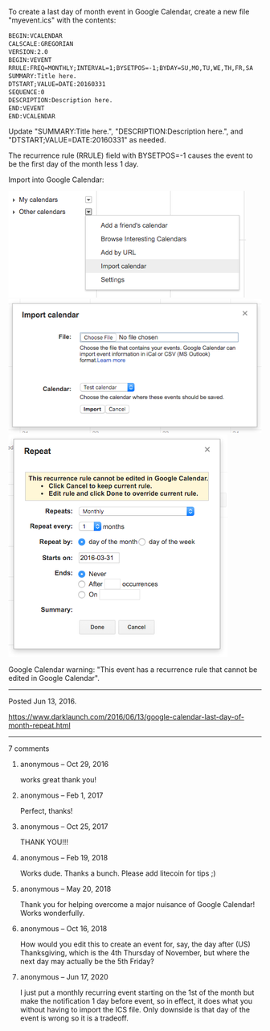 To create a last day of month event in Google Calendar, create a new file "myevent.ics" with the contents:

```
BEGIN:VCALENDAR
CALSCALE:GREGORIAN
VERSION:2.0
BEGIN:VEVENT
RRULE:FREQ=MONTHLY;INTERVAL=1;BYSETPOS=-1;BYDAY=SU,MO,TU,WE,TH,FR,SA
SUMMARY:Title here.
DTSTART;VALUE=DATE:20160331
SEQUENCE:0
DESCRIPTION:Description here.
END:VEVENT
END:VCALENDAR
```

Update "SUMMARY:Title here.", "DESCRIPTION:Description here.", and "DTSTART;VALUE=DATE:20160331" as needed.

The recurrence rule (RRULE) field with BYSETPOS=-1 causes the event to be the first day of the month less 1 day.

Import into Google Calendar:

<img alt="" src="/img/uploads/2016-06/google-calendar-import-calendar.png" />
<img alt="" src="/img/uploads/2016-06/google-calendar-import.png" />
<img alt="" src="/img/uploads/2016-06/google-calendar-event-repeat.png" />

Google Calendar warning: "This event has a recurrence rule that cannot be edited in Google Calendar".

---

Posted Jun 13, 2016.

https://www.darklaunch.com/2016/06/13/google-calendar-last-day-of-month-repeat.html

---

7 comments

<ol>
    <li>
        <div>
            anonymous &ndash; Oct 29, 2016
            <div>
                <p>works great thank you!</p>
            </div>
        </div>
    </li>
    <li>
        <div>
            anonymous &ndash; Feb 1, 2017
            <div>
                <p>Perfect, thanks!</p>
            </div>
        </div>
    </li>
    <li>
        <div>
            anonymous &ndash; Oct 25, 2017
            <div>
                <p>THANK YOU!!!</p>
            </div>
        </div>
    </li>
    <li>
        <div>
            anonymous &ndash; Feb 19, 2018
            <div>
                <p>Works dude. Thanks a bunch. Please add litecoin for tips ;)</p>
            </div>
        </div>
    </li>
    <li>
        <div>
            anonymous &ndash; May 20, 2018
            <div>
                <p>Thank you for helping overcome a major nuisance of Google Calendar! Works wonderfully.</p>
            </div>
        </div>
    </li>
    <li>
        <div>
            anonymous &ndash; Oct 16, 2018
            <div>
                <p>How would you edit this to create an event for, say, the day after (US) Thanksgiving, which is the 4th Thursday of November, but where the next day may actually be the 5th Friday?</p>
            </div>
        </div>
    </li>
    <li>
        <div>
            anonymous &ndash; Jun 17, 2020
            <div>
                <p>I just put a monthly recurring event starting on the 1st of the month but make the notification 1 day before event, so in effect, it does what you without having to import the ICS file. Only downside is that day of the event is wrong so it is a tradeoff.</p>
            </div>
        </div>
    </li>
</ol>

